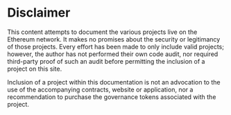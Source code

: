# Disclaimer

This content attempts to document the various projects live on the Ethereum network. It makes no promises about the security or legitimancy of those projects. Every effort has been made to only include valid projects; however, the author has not performed their own code audit, nor required third-party proof of such an audit before permitting the inclusion of a project on this site.

Inclusion of a project within this documentation is not an advocation to the use of the accompanying contracts, website or application, nor a recommendation to purchase the governance tokens associated with the project.

